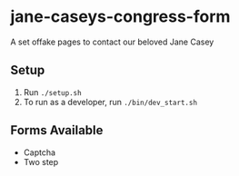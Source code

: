 jane-caseys-congress-form
=========================

A set offake pages to contact our beloved Jane Casey


Setup
-----

1. Run ```./setup.sh```
2. To run as a developer, run ```./bin/dev_start.sh```

Forms Available
---------------

* Captcha
* Two step